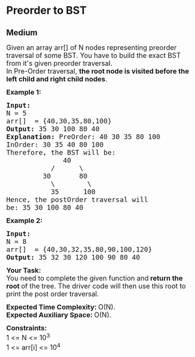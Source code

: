 # Preorder to BST
## Medium 
<div class="problems_problem_content__Xm_eO"><p><span style="font-size:18px">Given an array arr[] of N nodes representing preorder traversal of some BST. You have to build the exact BST from it's given preorder traversal.&nbsp;<br>
In Pre-Order traversal,&nbsp;<strong>the root node is visited before the left child and right child nodes</strong>.</span></p>

<p><strong><span style="font-size:18px">Example 1:</span></strong></p>

<pre><strong><span style="font-size:18px">Input:
</span></strong><span style="font-size:18px">N = 5
arr[]  = {40,30,35,80,100}
<strong>Output: </strong>35 30 100 80 40<strong>
Explanation:</strong>&nbsp;PreOrder: 40 30 35 80 100
InOrder: 30 35 40 80 100
Therefore, the BST will be:
&nbsp; &nbsp; &nbsp; &nbsp; &nbsp; &nbsp; &nbsp; 40
&nbsp; &nbsp; &nbsp; &nbsp; &nbsp; &nbsp;/&nbsp; &nbsp;&nbsp; &nbsp;\
&nbsp; &nbsp; &nbsp; &nbsp; &nbsp;30&nbsp; &nbsp; &nbsp; &nbsp;80
&nbsp; &nbsp; &nbsp; &nbsp; &nbsp; &nbsp;\&nbsp; &nbsp; &nbsp; &nbsp;&nbsp;\&nbsp; &nbsp;
&nbsp; &nbsp; &nbsp; &nbsp; &nbsp; &nbsp;35&nbsp; &nbsp; &nbsp; 100
Hence, the postOrder traversal will
be: 35 30 100 80 40</span></pre>

<p><strong><span style="font-size:18px">Example 2:</span></strong></p>

<pre><strong><span style="font-size:18px">Input:
</span></strong><span style="font-size:18px">N = 8
arr[]  = {40,30,32,35,80,90,100,120}
<strong>Output: </strong>35 32 30 120 100 90 80 40</span></pre>

<p><span style="font-size:18px"><strong>Your Task:</strong><br>
You need to complete the given function and<strong> return the root </strong>of the tree. The driver code will then use this root to print the post order traversal.</span></p>

<p><span style="font-size:18px"><strong>Expected Time Complexity:&nbsp;</strong>O(N).<br>
<strong>Expected Auxiliary Space:&nbsp;</strong>O(N).</span></p>

<p><span style="font-size:18px"><strong>Constraints:</strong><br>
1 &lt;= N &lt;= 10<sup>3</sup><br>
1 &lt;= arr[i] &lt;= 10<sup>4</sup></span></p>
</div>